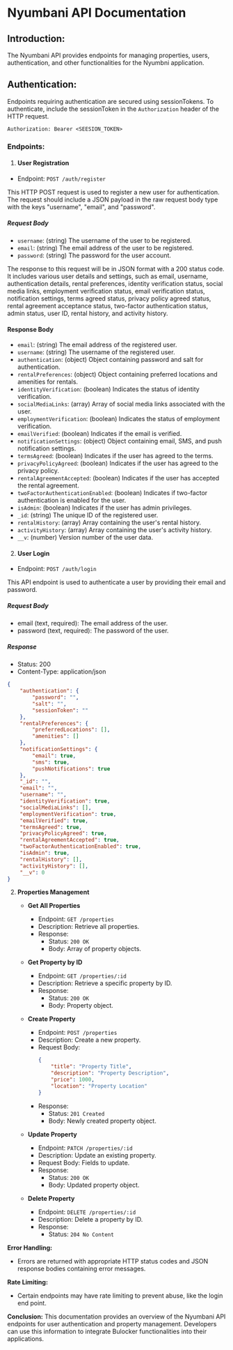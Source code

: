 # Nyumbani API Documentation

## Introduction:
The Nyumbani API provides endpoints for managing properties, users, authentication, and other functionalities for the Nyumbni application.

## Authentication:
Endpoints requiring authentication are secured using sessionTokens. To authenticate, include the  sessionToken in the `Authorization` header of the HTTP request.

```http
Authorization: Bearer <SEESION_TOKEN>
```

### Endpoints:

1. #### User Registration

- Endpoint: `POST /auth/register`

This HTTP POST request is used to register a new user for authentication. The request should include a JSON payload in the raw request body type with the keys "username", "email", and "password".

##### Request Body

- `username`: (string) The username of the user to be registered.
- `email`: (string) The email address of the user to be registered.
- `password`: (string) The password for the user account.
    

The response to this request will be in JSON format with a 200 status code. It includes various user details and settings, such as email, username, authentication details, rental preferences, identity verification status, social media links, employment verification status, email verification status, notification settings, terms agreed status, privacy policy agreed status, rental agreement acceptance status, two-factor authentication status, admin status, user ID, rental history, and activity history.

#### Response Body

- `email`: (string) The email address of the registered user.
- `username`: (string) The username of the registered user.
- `authentication`: (object) Object containing password and salt for authentication.
- `rentalPreferences`: (object) Object containing preferred locations and amenities for rentals.
- `identityVerification`: (boolean) Indicates the status of identity verification.
- `socialMediaLinks`: (array) Array of social media links associated with the user.
- `employmentVerification`: (boolean) Indicates the status of employment verification.
- `emailVerified`: (boolean) Indicates if the email is verified.
- `notificationSettings`: (object) Object containing email, SMS, and push notification settings.
- `termsAgreed`: (boolean) Indicates if the user has agreed to the terms.
- `privacyPolicyAgreed`: (boolean) Indicates if the user has agreed to the privacy policy.
- `rentalAgreementAccepted`: (boolean) Indicates if the user has accepted the rental agreement.
- `twoFactorAuthenticationEnabled`: (boolean) Indicates if two-factor authentication is enabled for the user.
- `isAdmin`: (boolean) Indicates if the user has admin privileges.
- `_id`: (string) The unique ID of the registered user.
- `rentalHistory`: (array) Array containing the user's rental history.
- `activityHistory`: (array) Array containing the user's activity history.
- `__v`: (number) Version number of the user data.
       
2. #### User Login

- Endpoint: `POST /auth/login`

This API endpoint is used to authenticate a user by providing their email and password.

##### Request Body

- email (text, required): The email address of the user.
- password (text, required): The password of the user.
    

##### Response

- Status: 200
- Content-Type: application/json
    

``` json
{
    "authentication": {
        "password": "",
        "salt": "",
        "sessionToken": ""
    },
    "rentalPreferences": {
        "preferredLocations": [],
        "amenities": []
    },
    "notificationSettings": {
        "email": true,
        "sms": true,
        "pushNotifications": true
    },
    "_id": "",
    "email": "",
    "username": "",
    "identityVerification": true,
    "socialMediaLinks": [],
    "employmentVerification": true,
    "emailVerified": true,
    "termsAgreed": true,
    "privacyPolicyAgreed": true,
    "rentalAgreementAccepted": true,
    "twoFactorAuthenticationEnabled": true,
    "isAdmin": true,
    "rentalHistory": [],
    "activityHistory": [],
    "__v": 0
}

 ```
   
2. **Properties Management**

   - **Get All Properties**
   
     - Endpoint: `GET /properties`
     - Description: Retrieve all properties.
     - Response:
       - Status: `200 OK`
       - Body: Array of property objects.

   - **Get Property by ID**
   
     - Endpoint: `GET /properties/:id`
     - Description: Retrieve a specific property by ID.
     - Response:
       - Status: `200 OK`
       - Body: Property object.

   - **Create Property**
   
     - Endpoint: `POST /properties`
     - Description: Create a new property.
     - Request Body:
       ```json
       {
           "title": "Property Title",
           "description": "Property Description",
           "price": 1000,
           "location": "Property Location"
       }
       ```
     - Response:
       - Status: `201 Created`
       - Body: Newly created property object.
   
   - **Update Property**
   
     - Endpoint: `PATCH /properties/:id`
     - Description: Update an existing property.
     - Request Body: Fields to update.
     - Response:
       - Status: `200 OK`
       - Body: Updated property object.
   
   - **Delete Property**
   
     - Endpoint: `DELETE /properties/:id`
     - Description: Delete a property by ID.
     - Response:
       - Status: `204 No Content`

**Error Handling:**
- Errors are returned with appropriate HTTP status codes and JSON response bodies containing error messages.

**Rate Limiting:**
- Certain endpoints may have rate limiting to prevent abuse, like the login end point.

**Conclusion:**
This documentation provides an overview of the Nyumbani API endpoints for user authentication and property management. Developers can use this information to integrate Bulocker functionalities into their applications.